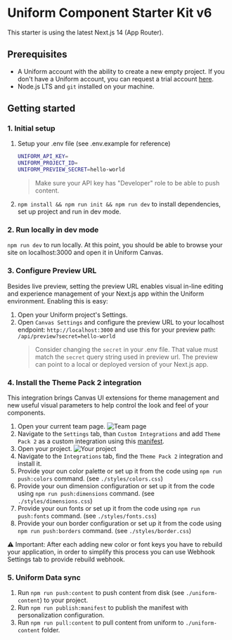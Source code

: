 # Uniform Component Starter Kit v6

This starter is using the latest Next.js 14 (App Router).

## Prerequisites

- A Uniform account with the ability to create a new empty project. If you don't have a Uniform account, you can request a trial account [here](https://uniform.dev/try).
- Node.js LTS and `git` installed on your machine.

## Getting started

### 1. Initial setup

1. Setup your .env file (see .env.example for reference)
   ```bash
   UNIFORM_API_KEY=
   UNIFORM_PROJECT_ID=
   UNIFORM_PREVIEW_SECRET=hello-world
   ```
   > Make sure your API key has "Developer" role to be able to push content.
1. `npm install && npm run init && npm run dev` to install dependencies, set up project and run in dev mode.

### 2. Run locally in dev mode

`npm run dev` to run locally.
At this point, you should be able to browse your site on localhost:3000 and open it in Uniform Canvas.

### 3. Configure Preview URL

Besides live preview, setting the preview URL enables visual in-line editing and experience management of your Next.js app within the Uniform environment. Enabling this is easy:

1. Open your Uniform project's Settings.
1. Open `Canvas Settings` and configure the preview URL to your localhost endpoint: `http://localhost:3000` and use this for your preview path: `/api/preview?secret=hello-world`
   > Consider changing the `secret` in your .env file. That value must match the `secret` query string used in preview url. The preview can point to a local or deployed version of your Next.js app.

### 4. Install the Theme Pack 2 integration

This integration brings Canvas UI extensions for theme management and new useful visual parameters to help control the look and feel of your components.

1. Open your current team page.
![Team page](https://res.cloudinary.com/uniform-demos/image/upload/csk-v-next/doc/team_page.png)
1. Navigate to the `Settings` tab, than `Custom Integrations` and add `Theme Pack 2` as a custom integration using this [manifest](https://github.com/uniformdev/uniform-mesh-integrations/blob/canary/integrations/theme-pack-2/mesh-manifest.stable.json).
1. Open your project.
![Your project](https://res.cloudinary.com/uniform-demos/image/upload/csk-v-next/doc/project_page.png)
1. Navigate to the `Integrations` tab, find the `Theme Pack 2` integration and install it.
2. Provide your oun color palette or set up it from the code using `npm run push:colors` command. (see `./styles/colors.css`)
3. Provide your oun dimension configuration or set up it from the code using `npm run push:dimensions` command. (see `./styles/dimensions.css`)
4. Provide your oun fonts or set up it from the code using `npm run push:fonts` command. (see `./styles/fonts.css`)
5. Provide your oun border configuration or set up it from the code using `npm run push:borders` command. (see `./styles/border.css`)

⚠️ Important: After each adding new color or font keys you have to rebuild your application, in order to simplify this process you can use Webhook Settings tab to provide rebuild webhook.

### 5. Uniform Data sync 

1. Run `npm run push:content` to push content from disk (see `./uniform-content`) to your project.
1. Run `npm run publish:manifest` to publish the manifest with personalization configuration.
1. Run `npm run pull:content` to pull content from uniform to `./uniform-content` folder.